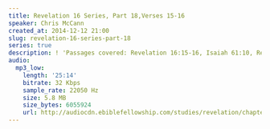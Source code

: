 ```yaml
---
title: Revelation 16 Series, Part 18,Verses 15-16
speaker: Chris McCann
created_at: 2014-12-12 21:00
slug: revelation-16-series-part-18
series: true
description: ! 'Passages covered: Revelation 16:15-16, Isaiah 61:10, Revelation 3:18.'
audio:
  mp3_low:
    length: '25:14'
    bitrate: 32 Kbps
    sample_rate: 22050 Hz
    size: 5.8 MB
    size_bytes: 6055924
    url: http://audiocdn.ebiblefellowship.com/studies/revelation/chapter-16/2014.12.12_McCann_-_Revelation_16_Series_Part_18.mp3
---
```

